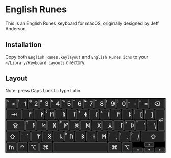 # English Runes
This is an English Runes keyboard for macOS, originally designed by Jeff Anderson. 

## Installation
Copy both `English Runes.keylayout` and `English Runes.icns` to your `~/Library/Keyboard Layouts` directory. 

## Layout
Note: press Caps Lock to type Latin.

![layout](layout.png)
